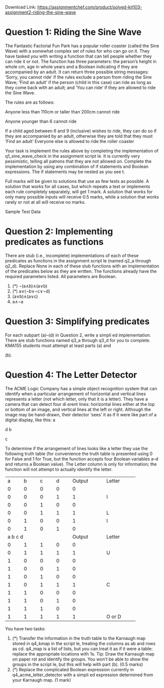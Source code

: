 Download Link: https://assignmentchef.com/product/solved-kit103-assignment2-riding-the-sine-wave
<br>
<h1>Question 1: Riding the Sine Wave</h1>

The Fantastic Factorial Fun Park has a popular roller coaster (called the Sine Wave) with a somewhat complex set of rules for who can go on it. They have tasked you with writing a function that can tell people whether they can ride it or not. The function has three parameters: the person’s height in whole cm, age in whole years and a Boolean indicating if they are accompanied by an adult. It can return three possible string messages: ‘Sorry, you cannot ride’ if the rules exclude a person from riding the Sine Wave; ‘Find an adult’ if the person (child in this case) can ride as long as they come back with an adult; and ‘You can ride’ if they are allowed to ride the Sine Wave.

The rules are as follows:

Anyone less than 110cm or taller than 200cm cannot ride

Anyone younger than 6 cannot ride

If a child aged between 6 and 9 (inclusive) wishes to ride, they can do so if they are accompanied by an adult, otherwise they are told that they must ‘Find an adult’ Everyone else is allowed to ride the roller coaster

Your task is implement the rules above by completing the implementation of q1_sine_wave_check in the assignment script le. It is currently very pessimistic, telling all patrons that they are not allowed on. Complete the implementation by using any combination of if statements and Boolean expressions. The if statements may be nested as you see t.

Full marks will be given to solutions that use as few tests as possible. A solution that works for all cases, but which repeats a test or implements each rule completely separately, will get 1 mark. A solution that works for only many possible inputs will receive 0.5 marks, while a solution that works rarely or not at all will receive no marks.

Sample Test Data

<h1>Question 2: Implementing predicates as functions</h1>

There are stub (i.e., incomplete) implementations of each of these predicates as functions in the assignment script le (named q2_a through q2_d). Replace None in each of these stub functions with an implementation of the predicates below as they are written. The functions already have the required parameters listed. All parameters are Boolean.

<ol>

 <li>(*) ¬(a∧b)∧(a∨b)</li>

 <li>(*) a∨(¬b∨¬c∨¬d)</li>

 <li>(a∨b)∧(a∨c)</li>

 <li>a∧¬a</li>

</ol>

<h1>Question 3: Simplifying predicates</h1>

For each subpart (a)–(d) in Question 2, write a simpli ed implementation. There are stub functions named q3_a through q3_d for you to complete. KMA155 students must attempt at least parts (a) and

(b).

<h1>Question 4: The Letter Detector</h1>

The ACME Logic Company has a simple object recognition system that can identify when a particular arrangement of horizontal and vertical lines represents a letter (not which letter, only that it is a letter). They have a camera that can detect four di erent lines: horizontal lines either at the top or bottom of an image, and vertical lines at the left or right. Although the image may be hand-drawn, their detector ‘sees’ it as if it were like part of a digital display, like this: a

d      b

c

To determine if the arrangement of lines looks like a letter they use the following truth table (for convenience the truth table is presented using 0 for False and 1 for True, but the function accepts four Boolean variables a–d and returns a Boolean value). The Letter column is only for information; the function will not attempt to actually identify the letter.

<table width="330">

 <tbody>

  <tr>

   <td width="37">a</td>

   <td width="37">b</td>

   <td width="37">c</td>

   <td width="37">d</td>

   <td width="95">Output</td>

   <td width="87">Letter</td>

  </tr>

  <tr>

   <td width="37">0</td>

   <td width="37">0</td>

   <td width="37">0</td>

   <td width="37">0</td>

   <td width="95">0</td>

   <td width="87"> </td>

  </tr>

  <tr>

   <td width="37">0</td>

   <td width="37">0</td>

   <td width="37">0</td>

   <td width="37">1</td>

   <td width="95">1</td>

   <td width="87">I</td>

  </tr>

  <tr>

   <td width="37">0</td>

   <td width="37">0</td>

   <td width="37">1</td>

   <td width="37">0</td>

   <td width="95">0</td>

   <td width="87"> </td>

  </tr>

  <tr>

   <td width="37">0</td>

   <td width="37">0</td>

   <td width="37">1</td>

   <td width="37">1</td>

   <td width="95">1</td>

   <td width="87">L</td>

  </tr>

  <tr>

   <td width="37">0</td>

   <td width="37">1</td>

   <td width="37">0</td>

   <td width="37">0</td>

   <td width="95">1</td>

   <td width="87">I</td>

  </tr>

  <tr>

   <td width="37">0</td>

   <td width="37">1</td>

   <td width="37">0</td>

   <td width="37">1</td>

   <td width="95">0</td>

   <td width="87"> </td>

  </tr>

  <tr>

   <td colspan="4" width="148">a          b          c            d</td>

   <td width="95">Output</td>

   <td width="87">Letter</td>

  </tr>

  <tr>

   <td width="37">0</td>

   <td width="37">1</td>

   <td width="37">1</td>

   <td width="37">0</td>

   <td width="95">0</td>

   <td width="87"> </td>

  </tr>

  <tr>

   <td width="37">0</td>

   <td width="37">1</td>

   <td width="37">1</td>

   <td width="37">1</td>

   <td width="95">1</td>

   <td width="87">U</td>

  </tr>

  <tr>

   <td width="37">1</td>

   <td width="37">0</td>

   <td width="37">0</td>

   <td width="37">0</td>

   <td width="95">0</td>

   <td width="87"> </td>

  </tr>

  <tr>

   <td width="37">1</td>

   <td width="37">0</td>

   <td width="37">0</td>

   <td width="37">1</td>

   <td width="95">0</td>

   <td width="87"> </td>

  </tr>

  <tr>

   <td width="37">1</td>

   <td width="37">0</td>

   <td width="37">1</td>

   <td width="37">0</td>

   <td width="95">0</td>

   <td width="87"> </td>

  </tr>

  <tr>

   <td width="37">1</td>

   <td width="37">0</td>

   <td width="37">1</td>

   <td width="37">1</td>

   <td width="95">1</td>

   <td width="87">C</td>

  </tr>

  <tr>

   <td width="37">1</td>

   <td width="37">1</td>

   <td width="37">0</td>

   <td width="37">0</td>

   <td width="95">0</td>

   <td width="87"> </td>

  </tr>

  <tr>

   <td width="37">1</td>

   <td width="37">1</td>

   <td width="37">0</td>

   <td width="37">1</td>

   <td width="95">0</td>

   <td width="87"> </td>

  </tr>

  <tr>

   <td width="37">1</td>

   <td width="37">1</td>

   <td width="37">1</td>

   <td width="37">0</td>

   <td width="95">0</td>

   <td width="87"> </td>

  </tr>

  <tr>

   <td width="37">1</td>

   <td width="37">1</td>

   <td width="37">1</td>

   <td width="37">1</td>

   <td width="95">1</td>

   <td width="87">O or D</td>

  </tr>

 </tbody>

</table>

You have two tasks:

<ol>

 <li>(*) Transfer the information in the truth table to the Karnaugh map stored in q4_kmap in the script le, treating the columns as ab and rows as cd. q4_map is a list of lists, but you can treat it as if it were a table: replace the appropriate locations with 1s. Tip: Draw the Karnaugh map on paper rst and identify the groups. You won’t be able to show the groups in the script le, but this will help with part (b). (0.5 marks)</li>

 <li>(*) Replace the complicated Boolean expression currently in q4_acme_letter_detector with a simpli ed expression determined from your Karnaugh map. (1 mark)</li>

</ol>